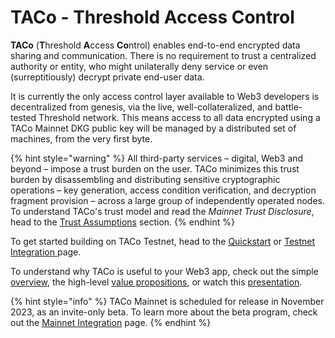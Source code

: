 # TACo - Threshold Access Control

**TACo** (**T**hreshold **A**ccess **Co**ntrol) enables end-to-end encrypted data sharing and communication. There is no requirement to trust a centralized authority or entity, who might unilaterally deny service or even (surreptitiously) decrypt private end-user data.&#x20;

It is currently the only access control layer available to Web3 developers is decentralized from genesis, via the live, well-collateralized, and battle-tested Threshold network. This means access to all data encrypted using a TACo Mainnet DKG public key will be managed by a distributed set of machines, from the very first byte.&#x20;

{% hint style="warning" %}
All third-party services – digital, Web3 and beyond – impose a trust burden on the user. TACo minimizes this trust burden by disassembling and distributing sensitive cryptographic operations – key generation, access condition verification, and decryption fragment provision – across a large group of independently operated nodes. To understand TACo's trust model and read the _Mainnet_ _Trust Disclosure_, head to the [Trust Assumptions](../../app-development/threshold-access-control-tac/trust-assumptions/) section.&#x20;
{% endhint %}

To get started building on TACo Testnet, head to the [Quickstart](../../app-development/threshold-access-control-tac/quickstart-testnet.md) or [Testnet Integration ](../../app-development/threshold-access-control-tac/integration-guide/get-started-with-tac.md)page.

To understand why TACo is useful to your Web3 app, check out the simple [overview](simple-overview.md), the high-level [value propositions](value-propositions.md), or watch this [presentation](https://www.youtube.com/watch?v=3kNXuNbWSO0).&#x20;

{% hint style="info" %}
TACo Mainnet is scheduled for release in November 2023, as an invite-only beta. To learn more about the beta program, check out the [Mainnet Integration](../../app-development/threshold-access-control-tac/integration-guide/mainnet-beta-program.md) page.&#x20;
{% endhint %}


